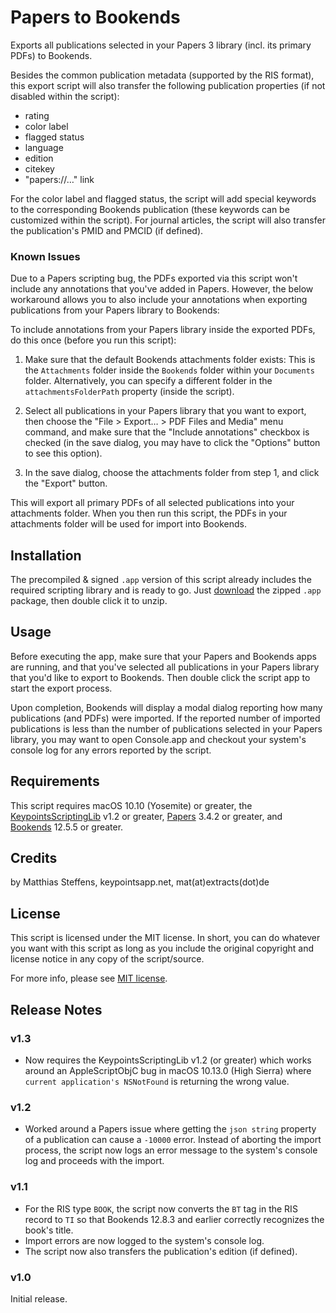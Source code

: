 # Papers to Bookends

Exports all publications selected in your Papers 3 library (incl. its primary PDFs) to Bookends.

Besides the common publication metadata (supported by the RIS format), this export script will also transfer the following publication properties (if not disabled within the script):

* rating
* color label
* flagged status
* language
* edition
* citekey
* "papers://…" link

For the color label and flagged status, the script will add special keywords to the corresponding Bookends publication (these keywords can be customized within the script). For journal articles, the script will also transfer the publication's PMID and PMCID (if defined).

### Known Issues

Due to a Papers scripting bug, the PDFs exported via this script won't include any annotations that you've added in Papers. However, the below workaround allows you to also include your annotations when exporting publications from your Papers library to Bookends:

To include annotations from your Papers library inside the exported PDFs, do this once (before you run this script):

1. Make sure that the default Bookends attachments folder exists: This is the `Attachments` folder inside the `Bookends` folder within your `Documents` folder. Alternatively, you can specify a different folder in the `attachmentsFolderPath` property (inside the script).

2. Select all publications in your Papers library that you want to export, then choose the "File > Export… > PDF Files and Media" menu command, and make sure that the "Include annotations" checkbox is checked (in the save dialog, you may have to click the "Options" button to see this option).

3. In the save dialog, choose the attachments folder from step 1, and click the "Export" button.

This will export all primary PDFs of all selected publications into your attachments folder. When you then run this script, the PDFs in your attachments folder will be used for import into Bookends.


## Installation

The precompiled & signed `.app` version of this script already includes the required scripting library and is ready to go. Just [download](https://github.com/extracts/mac-scripting/raw/master/Papers3/Papers_To_Bookends/Papers_To_Bookends.app.zip) the zipped `.app` package, then double click it to unzip.


## Usage

Before executing the app, make sure that your Papers and Bookends apps are running, and that you've selected all publications in your Papers library that you'd like to export to Bookends. Then double click the script app to start the export process.

Upon completion, Bookends will display a modal dialog reporting how many publications (and PDFs) were imported. If the reported number of imported publications is less than the number of publications selected in your Papers library, you may want to open Console.app and checkout your system's console log for any errors reported by the script.


## Requirements

This script requires macOS 10.10 (Yosemite) or greater, the [KeypointsScriptingLib](https://github.com/extracts/mac-scripting/tree/master/ScriptingLibraries/KeypointsScriptingLib) v1.2 or greater, [Papers](http://papersapp.com/mac) 3.4.2 or greater, and [Bookends](http://www.sonnysoftware.com/) 12.5.5 or greater.


## Credits

by Matthias Steffens, keypointsapp.net, mat(at)extracts(dot)de


## License

This script is licensed under the MIT license. In short, you can do whatever you want with this script as long as you include the original copyright and license notice in any copy of the script/source.

For more info, please see [MIT license](https://github.com/extracts/mac-scripting/blob/master/LICENSE).


## Release Notes

### v1.3

* Now requires the KeypointsScriptingLib v1.2 (or greater) which works around an AppleScriptObjC bug in macOS 10.13.0 (High Sierra) where `current application's NSNotFound` is returning the wrong value.

### v1.2

* Worked around a Papers issue where getting the `json string` property of a publication can cause a `-10000` error. Instead of aborting the import process, the script now logs an error message to the system's console log and proceeds with the import.

### v1.1

* For the RIS type `BOOK`, the script now converts the `BT` tag in the RIS record to `TI` so that Bookends 12.8.3 and earlier correctly recognizes the book's title.
* Import errors are now logged to the system's console log.
* The script now also transfers the publication's edition (if defined).

### v1.0

Initial release.

